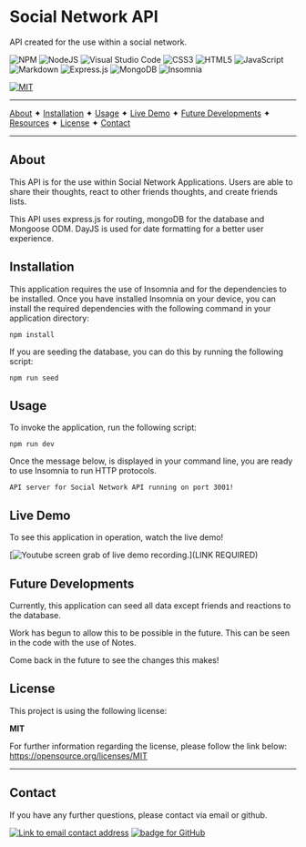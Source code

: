 # Social Network API

API created for the use within a social network.

![NPM](https://img.shields.io/badge/NPM-%23000000.svg?style=for-the-badge&logo=npm&logoColor=white) ![NodeJS](https://img.shields.io/badge/node.js-6DA55F?style=for-the-badge&logo=node.js&logoColor=white) ![Visual Studio Code](https://img.shields.io/badge/Visual%20Studio%20Code-0078d7.svg?style=for-the-badge&logo=visual-studio-code&logoColor=white) ![CSS3](https://img.shields.io/badge/css3-%231572B6.svg?style=for-the-badge&logo=css3&logoColor=white) ![HTML5](https://img.shields.io/badge/html5-%23E34F26.svg?style=for-the-badge&logo=html5&logoColor=white) ![JavaScript](https://img.shields.io/badge/javascript-%23323330.svg?style=for-the-badge&logo=javascript&logoColor=%23F7DF1E) ![Markdown](https://img.shields.io/badge/markdown-%23000000.svg?style=for-the-badge&logo=markdown&logoColor=white) ![Express.js](https://img.shields.io/badge/express.js-%23404d59.svg?style=for-the-badge&logo=express&logoColor=%2361DAFB) ![MongoDB](https://img.shields.io/badge/MongoDB-%234ea94b.svg?style=for-the-badge&logo=mongodb&logoColor=white) ![Insomnia](https://img.shields.io/badge/Insomnia-black?style=for-the-badge&logo=insomnia&logoColor=5849BE)

[![MIT](https://img.shields.io/badge/License-MIT-yellow?style=for-the-badge)](https://opensource.org/licenses/MIT)

---

[About](#about) ✦ [Installation](#installation) ✦ [Usage](#usage) ✦ [Live Demo](#live-demo) ✦ [Future Developments](#future-developments) ✦ [Resources](#resources) ✦ [License](#license) ✦ [Contact](#contact)

---

## About

This API is for the use within Social Network Applications. Users are able to share their thoughts, react to other friends thoughts, and create friends lists.

This API uses express.js for routing, mongoDB for the database and Mongoose ODM. DayJS is used for date formatting for a better user experience.

## Installation

This application requires the use of Insomnia and for the dependencies to be installed. Once you have installed Insomnia on your device, you can install the required dependencies with the following command in your application directory:

```
npm install
```

If you are seeding the database, you can do this by running the following script:

```
npm run seed
```

## Usage

To invoke the application, run the following script:

```
npm run dev
```

Once the message below, is displayed in your command line, you are ready to use Insomnia to run HTTP protocols.

```
API server for Social Network API running on port 3001!
```

## Live Demo

To see this application in operation, watch the live demo!

[![Youtube screen grab of live demo recording.](./public/img/Screen%20Shot%202023-02-23%20at%2016.42.22.png)](LINK REQUIRED)

## Future Developments

Currently, this application can seed all data except friends and reactions to the database.

Work has begun to allow this to be possible in the future. This can be seen in the code with the use of Notes.

Come back in the future to see the changes this makes!

## License

This project is using the following license:

**MIT**

For further information regarding the license, please follow the link below:
https://opensource.org/licenses/MIT

---

## Contact

If you have any further questions, please contact via email or github.

<a href="mailto:caoimhejyoti@gmail.com"><img alt="Link to email contact address" src="https://img.shields.io/badge/email-D14836?style=for-the-badge" target="_blank" /></a> <a href="https://github.com/caoimhejyoti"><img alt="badge for GitHub" src="https://img.shields.io/badge/github-%23121011.svg?style=for-the-badge&logo=github&logoColor=white" target="_blank" /></a>

